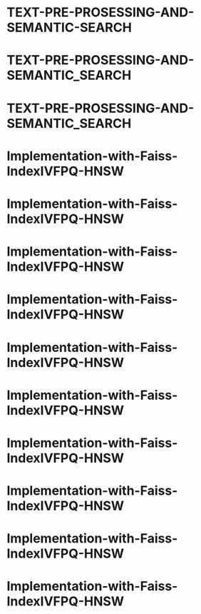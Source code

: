 # TEXT-PRE-PROSESSING-AND-SEMANTIC-SEARCH
# TEXT-PRE-PROSESSING-AND-SEMANTIC_SEARCH
# TEXT-PRE-PROSESSING-AND-SEMANTIC_SEARCH
# Implementation-with-Faiss-IndexIVFPQ-HNSW
# Implementation-with-Faiss-IndexIVFPQ-HNSW
# Implementation-with-Faiss-IndexIVFPQ-HNSW
# Implementation-with-Faiss-IndexIVFPQ-HNSW
# Implementation-with-Faiss-IndexIVFPQ-HNSW
# Implementation-with-Faiss-IndexIVFPQ-HNSW
# Implementation-with-Faiss-IndexIVFPQ-HNSW
# Implementation-with-Faiss-IndexIVFPQ-HNSW
# Implementation-with-Faiss-IndexIVFPQ-HNSW
# Implementation-with-Faiss-IndexIVFPQ-HNSW
